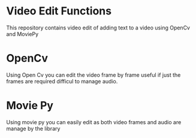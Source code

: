 # Video Edit Functions
This repository contains video edit of adding text to a video using OpenCv and MoviePy

# OpenCv 
Using Open Cv you can edit the video frame by frame useful if just the frames are required difficul to manage audio.

# Movie Py
Using movie py you can easily edit as both video frames and audio are manage by the library
